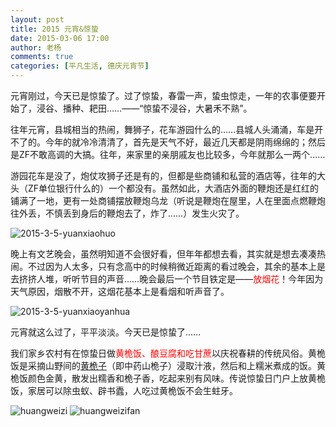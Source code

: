 ```yaml
---
layout: post
title: 2015 元宵&惊蛰
date: 2015-03-06 17:00
author: 老杨
comments: true
categories: [平凡生活, 德庆元宵节]
---
```

元宵刚过，今天已是惊蛰了。过了惊蛰，春雷一声，蛰虫惊走，一年的农事便要开始了，浸谷、播种、耙田……——“惊蛰不浸谷，大暑禾不熟”。
<!--more-->
往年元宵，县城相当的热闹，舞狮子，花车游园什么的……县城人头涌涌，车是开不了的。今年的就冷冷清清了，首先是天气不好，最近几天都是阴雨绵绵的；然后是ZF不敢高调的大搞。往年，来家里的亲朋戚友也比较多，今年就那么一两个……

游园花车是没了，炮仗攻狮子还是有的，但都是些商铺和私营的酒店等，往年的大头（ZF单位银行什么的）一个都没有。虽然如此，大酒店外面的鞭炮还是红红的铺满了一地，更有一处商铺摆放鞭炮乌龙（听说是鞭炮在屋里，人在里面点燃鞭炮往外丢，不慎丢到身后的鞭炮去了，炸了……）发生火灾了。

<img src="//cyhour.com/wp-content/uploads/2015/03/2015-3-5-yuanxiaohuo.jpg" alt=" 2015-3-5-yuanxiaohuo " />

晚上有文艺晚会，虽然明知道不会很好看，但年年都想去看，其实就是想去凑凑热闹。不过因为人太多，只有念高中的时候稍微近距离的看过晚会，其余的基本上是去挤挤人堆，听听节目的声音……晚会最后一个节目铁定是——<span style = "color:red;">放烟花</span>！今年因为天气原因，烟散不开，这烟花基本上是看烟和听声音了。

<img src="//cyhour.com/wp-content/uploads/2015/03/2015-3-5-yuanxiaoyanhua.jpg" alt=" 2015-3-5-yuanxiaoyanhua " />

元宵就这么过了，平平淡淡。今天已是惊蛰了……

我们家乡农村有在惊蛰日做<span style = "color:red;">黄桅饭、酿豆腐和吃甘蔗</span>以庆祝春耕的传统风俗。黄桅饭是采摘山野间的<a href="http://baike.baidu.com/view/1434248.htm" target="_blank">黄桅子</a>（即中药山桅子）浸取汁液，然后和上糯米煮成的饭。黄桅饭颜色金黄，散发出糯香和桅子香，吃起来别有风味。传说惊蛰日门户上放黄桅饭，家居可以除虫蚁、辟书蠹，人吃过黄桅饭不会生蛀牙。

<img src="//cyhour.com/wp-content/uploads/2015/03/huangweizi.jpg" alt=" huangweizi " />

<img src="//cyhour.com/wp-content/uploads/2015/03/huangweizifan.jpg" alt=" huangweizifan " />
